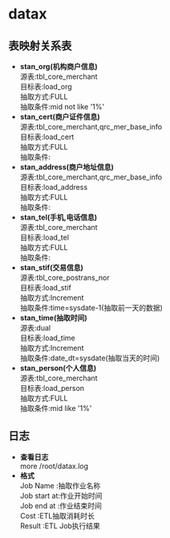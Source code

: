 # datax
## 表映射关系表
- **stan_org(机构商户信息)**
</br>源表:tbl_core_merchant
</br>目标表:load_org
</br>抽取方式:FULL
</br>抽取条件:mid not like '1%'
- **stan_cert(商户证件信息)**
</br>源表:tbl_core_merchant,qrc_mer_base_info
</br>目标表:load_cert
</br>抽取方式:FULL
</br>抽取条件:
- **stan_address(商户地址信息)**
</br>源表:tbl_core_merchant,qrc_mer_base_info
</br>目标表:load_address
</br>抽取方式:FULL
</br>抽取条件:
- **stan_tel(手机,电话信息)**
</br>源表:tbl_core_merchant
</br>目标表:load_tel
</br>抽取方式:FULL
</br>抽取条件:
- **stan_stif(交易信息)**
</br>源表:tbl_core_postrans_nor
</br>目标表:load_stif
</br>抽取方式:Increment
</br>抽取条件:time=sysdate-1(抽取前一天的数据)
- **stan_time(抽取时间)**
</br>源表:dual
</br>目标表:load_time
</br>抽取方式:Increment
</br>抽取条件:date_dt=sysdate(抽取当天的时间)
- **stan_person(个人信息)**
</br>源表:tbl_core_merchant
</br>目标表:load_person
</br>抽取方式:FULL
</br>抽取条件:mid like '1%'

## 日志
- **查看日志**
</br>more /root/datax.log
- **格式**
</br>Job Name    :抽取作业名称
</br>Job start at:作业开始时间
</br>Job end at  :作业结束时间
</br>Cost        :ETL抽取消耗时长
</br>Result      :ETL Job执行结果

